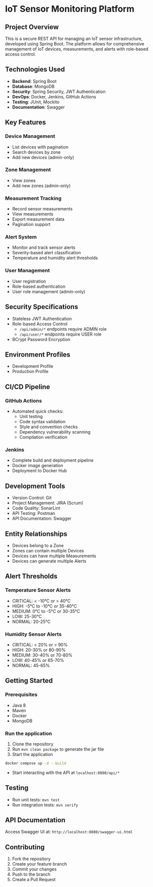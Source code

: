 # IoT Sensor Monitoring Platform

## Project Overview

This is a secure REST API for managing an IoT sensor infrastructure, developed using Spring Boot. The platform allows for comprehensive management of IoT devices, measurements, and alerts with role-based access control.

## Technologies Used

- **Backend**: Spring Boot
- **Database**: MongoDB
- **Security**: Spring Security, JWT Authentication
- **DevOps**: Docker, Jenkins, GitHub Actions
- **Testing**: JUnit, Mockito
- **Documentation**: Swagger

## Key Features

### Device Management
- List devices with pagination
- Search devices by zone
- Add new devices (admin-only)

### Zone Management
- View zones
- Add new zones (admin-only)

### Measurement Tracking
- Record sensor measurements
- View measurements
- Export measurement data
- Pagination support

### Alert System
- Monitor and track sensor alerts
- Severity-based alert classification
- Temperature and humidity alert thresholds

### User Management
- User registration
- Role-based authentication
- User role management (admin-only)

## Security Specifications

- Stateless JWT Authentication
- Role-based Access Control
  - `/api/admin/*` endpoints require ADMIN role
  - `/api/user/*` endpoints require USER role
- BCrypt Password Encryption

## Environment Profiles

- Development Profile
- Production Profile

## CI/CD Pipeline

### GitHub Actions
- Automated quick checks:
  - Unit testing
  - Code syntax validation
  - Style and convention checks
  - Dependency vulnerability scanning
  - Compilation verification

### Jenkins
- Complete build and deployment pipeline
- Docker image generation
- Deployment to Docker Hub

## Development Tools

- Version Control: Git
- Project Management: JIRA (Scrum)
- Code Quality: SonarLint
- API Testing: Postman
- API Documentation: Swagger

## Entity Relationships

- Devices belong to a Zone
- Zones can contain multiple Devices
- Devices can have multiple Measurements
- Devices can generate multiple Alerts

## Alert Thresholds

### Temperature Sensor Alerts
- CRITICAL: < -10°C or > 40°C
- HIGH: -5°C to -10°C or 35-40°C
- MEDIUM: 0°C to -5°C or 30-35°C
- LOW: 25-30°C
- NORMAL: 20-25°C

### Humidity Sensor Alerts
- CRITICAL: < 20% or > 90%
- HIGH: 20-30% or 80-90%
- MEDIUM: 30-40% or 70-80%
- LOW: 40-45% or 65-70%
- NORMAL: 45-65%

## Getting Started

### Prerequisites
- Java 8
- Maven
- Docker
- MongoDB

### Run the application 
1. Clone the repository
2. Run `mvn clean package` to generate the jar file
3. Start the application
```bash
docker compose up -d --build
```
- Start interacting with the API at ```localhost:8080/api/*```

## Testing

- Run unit tests: `mvn test`
- Run integration tests: `mvn verify`

## API Documentation

Access Swagger UI at: `http://localhost:8080/swagger-ui.html`

## Contributing

1. Fork the repository
2. Create your feature branch
3. Commit your changes
4. Push to the branch
5. Create a Pull Request


